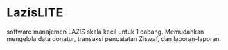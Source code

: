 # LazisLITE
software manajemen LAZIS skala kecil untuk 1 cabang. Memudahkan mengelola data donatur, transaksi pencatatan Ziswaf, dan laporan-laporan.
